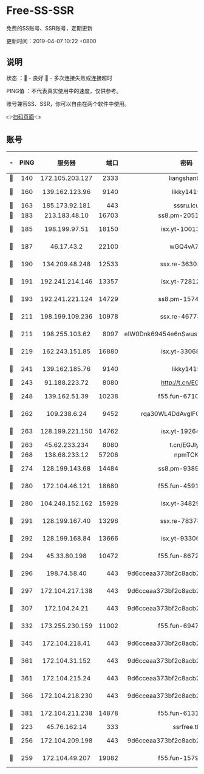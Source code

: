 # Free-SS-SSR

免费的SS账号、SSR账号，定期更新

更新时间：2019-04-07 10:22 +0800

## 说明

状态     ：🙂 - 良好 🙁 - 多次连接失败或连接超时

PING值   ：不代表真实使用中的速度，仅供参考。

账号兼容SS、SSR，你可以自由在两个软件中使用。

👉[扫码页面](https://liesauer.github.io/Free-SS-SSR/)👈

## 账号

|-|PING|服务器|端口|密码|加密方式|区域|
|:----:|:----:|:-----:|-----:|:----:|:----:|:----:|
|🙂|140|172.105.203.127|2333|liangshanbo|chacha20|JP|
|🙂|160|139.162.123.96|9140|likky1415|aes-256-cfb|JP|
|🙂|163|185.173.92.181|443|sssru.icu|rc4-md5|RU|
|🙂|183|213.183.48.10|16703|ss8.pm-20510917|rc4-md5|RU|
|🙂|185|198.199.97.51|18150|isx.yt-10013896|aes-256-cfb|US|
|🙂|187|46.17.43.2|22100|wGQ4vA7D|aes-256-gcm|RU|
|🙂|190|134.209.48.248|12533|ssx.re-36303628|aes-256-cfb|US|
|🙂|191|192.241.214.146|13357|isx.yt-72812401|aes-256-cfb|US|
|🙂|193|192.241.221.124|14729|ss8.pm-15747192|aes-256-cfb|US|
|🙂|211|198.199.109.236|10978|ssx.re-46778181|aes-256-cfb|US|
|🙂|211|198.255.103.62|8097|eIW0Dnk69454e6nSwuspv9DmS201tQ0D|aes-256-cfb|US|
|🙂|219|162.243.151.85|16880|isx.yt-33068394|aes-256-cfb|US|
|🙂|241|139.162.185.76|9140|likky1415|aes-256-cfb|DE|
|🙂|243|91.188.223.72|8080|http://t.cn/EGJIyrl|rc4-md5|RU|
|🙂|248|139.162.51.39|10238|f55.fun-67101162|aes-256-cfb|SG|
|🙂|262|109.238.6.24|9452|rqa30WL4DdAvgIFG6Fs3znzTa|aes-256-cfb|FR|
|🙂|263|128.199.221.150|14762|isx.yt-19264060|aes-256-cfb|SG|
|🙂|263|45.62.233.234|8080|t.cn/EGJIyrl|rc4-md5|CA|
|🙂|268|138.68.233.12|57206|npmTCK|rc4-md5|US|
|🙂|274|128.199.143.68|14484|ss8.pm-93895061|aes-256-cfb|SG|
|🙂|280|172.104.46.121|18680|f55.fun-45913685|aes-256-cfb|SG|
|🙂|280|104.248.152.162|15928|isx.yt-34829163|aes-256-cfb|SG|
|🙂|291|128.199.167.40|13296|ssx.re-78378109|aes-256-cfb|SG|
|🙂|292|128.199.168.84|13666|isx.yt-93306420|aes-256-cfb|SG|
|🙂|294|45.33.80.198|10472|f55.fun-86726551|aes-256-cfb|US|
|🙂|296|198.74.58.40|443|9d6cceaa373bf2c8acb22e60b6a58be6|aes-256-cfb|US|
|🙂|297|172.104.217.138|443|9d6cceaa373bf2c8acb22e60b6a58be6|aes-256-cfb|US|
|🙂|307|172.104.24.21|443|9d6cceaa373bf2c8acb22e60b6a58be6|aes-256-cfb|US|
|🙂|332|173.255.230.159|11002|f55.fun-69479664|aes-256-cfb|US|
|🙂|345|172.104.218.41|443|9d6cceaa373bf2c8acb22e60b6a58be6|aes-256-cfb|US|
|🙂|361|172.104.31.152|443|9d6cceaa373bf2c8acb22e60b6a58be6|aes-256-cfb|US|
|🙂|361|172.104.215.24|443|9d6cceaa373bf2c8acb22e60b6a58be6|aes-256-cfb|US|
|🙂|366|172.104.218.230|443|9d6cceaa373bf2c8acb22e60b6a58be6|aes-256-cfb|US|
|🙂|381|172.104.211.238|14878|f55.fun-61310549|aes-256-cfb|US|
|🙂|223|45.76.162.14|333|ssrfree.tk|rc4|SG|
|🙂|256|172.104.209.198|443|9d6cceaa373bf2c8acb22e60b6a58be6|aes-256-cfb|US|
|🙂|259|172.104.49.207|19082|f55.fun-15798728|aes-256-cfb|SG|
